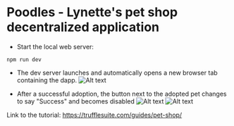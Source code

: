 # Poodles - Lynette's pet shop decentralized application

- Start the local web server:

`npm run dev`

- The dev server launches and automatically opens a new browser tab containing the dapp.
![Alt text](Screenshot%20(3).png)

- After a successful adoption, the button next to the adopted pet changes to say "Success" and becomes disabled
![Alt text](Screenshot%20(4).png)
![Alt text](Screenshot%20(5).png)

Link to the tutorial: <https://trufflesuite.com/guides/pet-shop/>
